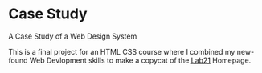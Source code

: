 # <lab21/> Case Study
A Case Study of a Web Design System

This is a final project for an HTML CSS course where I combined my new-found Web Devlopment skills to make a copycat of the <a href="https://www.lab21.gr/">Lab21</a> Homepage.